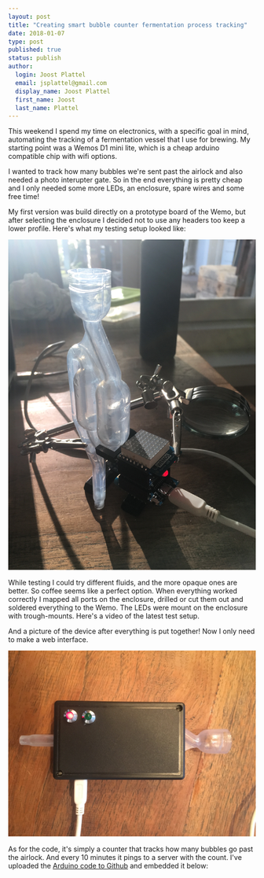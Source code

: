 ```yaml
---
layout: post
title: "Creating smart bubble counter fermentation process tracking"
date: 2018-01-07
type: post
published: true
status: publish
author:
  login: Joost Plattel
  email: jsplattel@gmail.com
  display_name: Joost Plattel
  first_name: Joost
  last_name: Plattel
---
```

This weekend I spend my time on electronics, with a specific goal in mind, automating the tracking of a fermentation vessel that I use for brewing. My starting point was a Wemos D1 mini lite, which is a cheap arduino compatible chip with wifi options.

I wanted to track how many bubbles we're sent past the airlock and also needed a photo interupter gate. So in the end everything is pretty cheap and I only needed some more LEDs, an enclosure, spare wires and some free time!

My first version was build directly on a prototype board of the Wemo, but after selecting the enclosure I decided not to use any headers too keep a lower profile. Here's what my testing setup looked like:

![Testing setup for figuring out if the sensor worked correctly and fluid types selection](/img/test2.jpg)

While testing I could try different fluids, and the more opaque ones are better. So coffee seems like a perfect option. When everything worked correctly I mapped all ports on the enclosure, drilled or cut them out and soldered everything to the Wemo. The LEDs were mount on the enclosure with trough-mounts. Here's a video of the latest test setup.

And a picture of the device after everything is put together! Now I only need to make a web interface.

![Final product that enables me to track bubbles in a fermentation process](/img/end3.JPG)

As for the code, it's simply a counter that tracks how many bubbles go past the airlock. And every 10 minutes it pings to a server with the count. I've uploaded the [Arduino code to Github](https://gist.github.com/jplattel/1a7e76f1fedf7caa43753fcde04b6a24) and embedded it below: